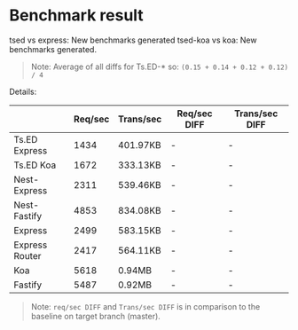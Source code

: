 # Benchmark result

tsed vs express: New benchmarks generated
tsed-koa vs koa: New benchmarks generated.

> Note: 
> Average of all diffs for Ts.ED-* so: `(0.15 + 0.14 + 0.12 + 0.12) / 4`

Details:

|                | Req/sec | Trans/sec | Req/sec DIFF | Trans/sec DIFF |
| -------------- | ------- | --------- | ------------ | -------------- |
| Ts.ED Express  | 1434    | 401.97KB  | -            | -              |
| Ts.ED Koa      | 1672    | 333.13KB  | -            | -              |
| Nest-Express   | 2311    | 539.46KB  | -            | -              |
| Nest-Fastify   | 4853    | 834.08KB  | -            | -              |
| Express        | 2499    | 583.15KB  | -            | -              |
| Express Router | 2417    | 564.11KB  | -            | -              |
| Koa            | 5618    | 0.94MB    | -            | -              |
| Fastify        | 5487    | 0.92MB    | -            | -              |

> Note:
> `req/sec DIFF` and `Trans/sec DIFF` is in comparison to the baseline on target branch (master).